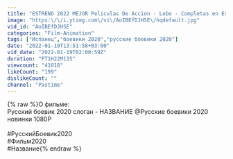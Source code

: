```yaml
---
title: "ESTRENO 2022 MEJOR Peliculas De Accion - Lobo - Completas en Español Eatino HD 2022"
image: "https:\/\/i.ytimg.com\/vi\/AoIBEfDJHSE\/hqdefault.jpg"
vid_id: "AoIBEfDJHSE"
categories: "Film-Animation"
tags: ["Испанец","боевики 2020","русские боевики 2020"]
date: "2022-01-19T13:51:58+03:00"
vid_date: "2022-01-19T02:00:59Z"
duration: "PT1H22M13S"
viewcount: "41018"
likeCount: "199"
dislikeCount: ""
channel: "Pastime"
---
```

{% raw %}О фильме: <br />Русский боевик 2020 слоган - НАЗВАНИЕ @Русские боевики 2020 новинки 1080P<br /><br />#РусскийБоевик2020<br />#Фильм2020<br />#Название{% endraw %}
